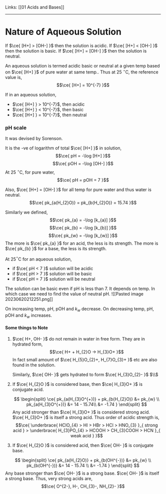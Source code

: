 Links: [[01 Acids and Bases]]
___
# Nature of Aqueous Solution
If $\ce{ [H+] > [OH-] }$ then the solution is acidic.
If $\ce{ [H+] < [OH-] }$ then the solution is basic.
If $\ce{ [H+] = [OH-] }$ then the solution is neutral.

An aqueous solution is termed acidic basic or neutral at a given temp based on $\ce{ [H+] }$ of pure water at same temp..
Thus at 25 $^{\circ}$C, the reference value is,
$$\ce{ [H+] = 10^{-7} }$$

If in an aqueous solution, 
- $\ce{ [H+] } > 10^{-7}$, then acidic
- $\ce{ [H+] } < 10^{-7}$, then basic
- $\ce{ [H+] } = 10^{-7}$, then neutral

### pH scale
It was devised by Sorenson.

It is the -ve of logarithm of total $\ce{ [H+] }$ in solution,
$$\ce{ pH = -\log [H+] }$$
$$\ce{ pOH = -\log [OH-] }$$
At 25 $^{\circ}$C, for pure water,
$$\ce{ pH = pOH = 7 }$$

Also, $\ce{ [H+] = [OH-] }$ for all temp for pure water and thus water is neutral. 
$$\ce{ pk_{a(H_{2}O)} = pk_{b(H_{2}O)} = 15.74 }$$

Similarly we defined,
$$\ce{ pk_{a} = -\log [k_{a}] }$$
$$\ce{ pk_{b} = -\log [k_{b}] }$$
$$\ce{ pk_{w} = -\log [k_{w}] }$$
The more is $\ce{ pk_{a} }$ for an acid, the less is its strength.
The more is $\ce{ pk_{b} }$ for a base, the less is its strength.

At 25$^{\circ}$C for an aqueous solution,
- if $\ce{ pH < 7 }$ solution will be acidic
- if $\ce{ pH > 7 }$ solution will be basic
- if $\ce{ pH = 7 }$ solution will be neutral

The solution can be basic even if pH is less than 7. It depends on temp. 
In which case we need to find the value of neutral pH. 
![[Pasted image 20230620212251.png]]

On increasing temp, pH, pOH and $k_{w}$ decrease. 
On decreasing temp, pH, pOH and $k_{w}$ increases. 

#### Some things to Note
1. $\ce{ H+, OH- }$ do not remain in water in free form. 
   They are in hydrated form,
   $$\ce{ H+ + H_{2}O -> H_{3}O+ }$$
	In fact small amount of $\ce{ H_{5}O_{2}+, H_{7}O_{3}+ }$ etc are also found in the solution.
	
	Similarly, $\ce{ OH- }$ gets hydrated to form $\ce{ H_{3}O_{2}- }$
	$\\$

2. If $\ce{ H_{2}O }$ is considered base, then $\ce{ H_{3}O+ }$ is conjugate acid. 

	$$
	\begin{split}
	\ce{ 
	pk_{a(H_{3}O^{+})} + pk_{b(H_{2}O)} &= pk_{w} \\
	pk_{a(H_{3}O^{+})} &= 14 - 15.74\\
	&= -1.74
	 }
	\end{split}
	$$
	Any acid stronger than $\ce{ H_{3}O+ }$ is considered strong acid. $\ce{ H_{3}O+ }$ is itself a strong acid.
	Thus order of acidic strength is,
	$$\ce{ \underbrace{ HClO_{4} > HI > HBr > HCl > HNO_{3} }_{ strong acid } > \underbrace{ H_{3}PO_{4} > HCOOH > CH_{3}COOH > HCN }_{ weak acid } }$$

3. If $\ce{ H_{2}O }$ is considered acid, then $\ce{ OH- }$ is conjugate base. 

$$
\begin{split}
\ce{ 
pk_{a(H_{2}O)} + pk_{b(OH^{-})} &= pk_{w} \\
pk_{b(OH^{-})} &= 14 - 15.74 \\
&= -1.74 
 }
\end{split}
$$
Any base stronger than $\ce{ OH- }$ is a strong base. $\ce{ OH- }$ is itself a strong base.
Thus, very strong acids are,
$$\ce{ O^{2-}, H-, CH_{3}-, NH_{2}- }$$

